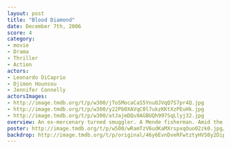 ```yaml
---
layout: post
title: "Blood Diamond"
date: December 7th, 2006
score: 4
category:
- movie
- Drama
- Thriller
- Action
actors:
- Leonardo DiCaprio
- Djimon Hounsou
- Jennifer Connelly
actorsImages:
- http://image.tmdb.org/t/p/w300/jToSMocaCaS5YnuOJVqQ7S7pr4Q.jpg
- http://image.tmdb.org/t/p/w300/y22Pb0XAVqC0l7ukzKKtXzPEuHk.jpg
- http://image.tmdb.org/t/p/w300/atJajmDQu9AGBUQh997SqLlyj32.jpg
overview: An ex-mercenary turned smuggler. A Mende fisherman. Amid the explosive civil war overtaking 1999 Sierra Leone, these men join for two desperate missions, recovering a rare pink diamond of immense value and rescuing the fisherman's son conscripted as a child soldier into the brutal rebel forces ripping a swath of torture and bloodshed countrywide.
poster: http://image.tmdb.org/t/p/w500/wRamTzV6udKaMXrspxqOuo02zk0.jpg/
backdrop: http://image.tmdb.org/t/p/original/46y6EvnDveRFwtztyHVS0y2DipU.jpg
---
```

